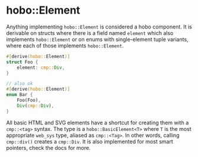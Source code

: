# hobo::Element

Anything implementing `hobo::Element` is considered a hobo component. It is derivable on structs where there is a field named `element` which also implements `hobo::Element` or on enums with single-element tuple variants, where each of those implements `hobo::Element`.

```rust
#[derive(hobo::Element)]
struct Foo {
	element: cmp::Div,
}

// also ok
#[derive(hobo::Element)]
enum Bar {
	Foo(Foo),
	Div(cmp::Div),
}
```

All basic HTML and SVG elements have a shortcut for creating them with a `cmp::<tag>` syntax. The type is a `hobo::BasicElement<T>` where `T` is the most appropriate `web_sys` type, aliased as `cmp::<Tag>`. In other words, calling `cmp::div()` creates a `cmp::Div`. It is also implemented for most smart pointers, check the docs for more.

